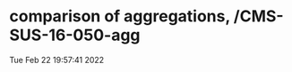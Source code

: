 # comparison of aggregations, /CMS-SUS-16-050-agg
Tue Feb 22 19:57:41 2022

|          |
|:--------:|

